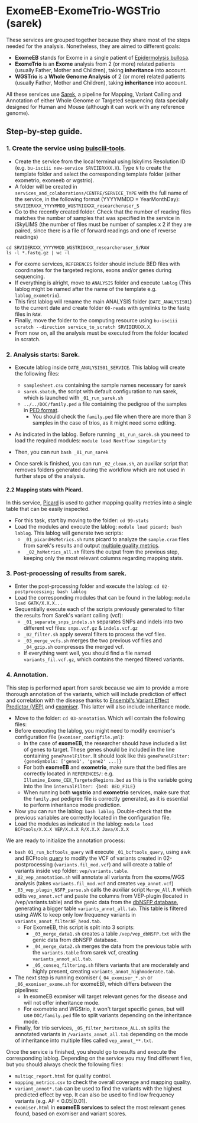 # ExomeEB-ExomeTrio-WGSTrio (sarek)

These services are grouped together because they share most of the steps needed for the analysis. Nonetheless, they are aimed to different goals:
- **ExomeEB** stands for Exome in a single patient of [Epidermolysis bullosa](https://www.mayoclinic.org/diseases-conditions/epidermolysis-bullosa/symptoms-causes/syc-20361062).
- **ExomeTrio** is an **Exome** analysis from 2 (or more) related patients (usually Father, Mother and Children), taking **inheritance** into account.
- **WGSTrio** is a **Whole Genome Analysis** of 2 (or more) related patients (usually Father, Mother and Children), taking **inheritance** into account.

All these services use [Sarek](https://nf-co.re/sarek/3.4.0), a pipeline for Mapping, Variant Calling and Annotation of either Whole Genome or Targeted sequencing data specially designed for Human and Mouse (although it can work with any reference genome).

## Step-by-step guide.

### 1. Create the service using [buisciii-tools](https://github.com/BU-ISCIII/buisciii-tools).

- Create the service from the local terminal using Iskylims Resolution ID (e.g. `bu-isciii new-service SRVIIERXXX.X`). Type `N` to create the template folder and select the corresponding template folder (either exometrio, exomeeb or wgstrio).
- A folder will be created in `services_and_colaborations/CENTRE/SERVICE_TYPE` with the full name of the service, in the following format (YYYYMMDD = YearMonthDay):
`SRVIIERXXX_YYYYMMDD_WGSTRIOXXX_researcheruser_S`
- Go to the recently created folder. Check that the number of reading files matches the number of samples that was specified in the service in iSkyLIMS (the number of files must be number of samples x 2 if they are paired, since there is a file of forward readings and one of reverse readings)
```
cd SRVIIERXXX_YYYYMMDD_WGSTRIOXXX_researcheruser_S/RAW
ls -l *.fastq.gz | wc -l
```
- For exome services, `REFERENCES` folder should include BED files with coordinates for the targeted regions, exons and/or genes during sequencing.
- If everything is alright, move to `ANALYSIS` folder and execute `lablog` (This lablog might be named after the name of the template e.g. `lablog_exometrio`).
- This first lablog will rename the main ANALYSIS folder (`DATE_ANALYSIS01`) to the current date and create folder `00-reads` with symlinks to the fastq files in `RAW`.
- Finally, move the folder to the computing resource using `bu-isciii scratch --direction service_to_scratch SRVIIERXXX.X`.
- From now on, all the analysis must be executed from the folder located in scratch.

### 2. Analysis starts: Sarek.

- Execute lablog inside `DATE_ANALYSIS01_SERVICE`. This lablog will create the following files:
  - `samplesheet.csv` containing the sample names necessary for sarek
  - `sarek.sbatch`, the script with default configuration to run sarek, which is launched with `_01_run_sarek.sh`
  - `../../DOC/family.ped` a file containing the pedigree of the samples in [PED format](https://gatk.broadinstitute.org/hc/en-us/articles/360035531972-PED-Pedigree-format).
     - You should check the `family.ped` file when there are more than 3 samples in the case of trios, as it might need some editing.

- As indicated in the lablog. Before running `_01_run_sarek.sh` you need to load the required modules: `module load Nextflow singularity`
- Then, you can run `bash _01_run_sarek` 
- Once sarek is finished, you can run `_02_clean.sh`, an auxiliar script that removes folders generated during the workflow which are not used in further steps of the analysis.

#### 2.2 Mapping stats with Picard.

In this service, [Picard](https://broadinstitute.github.io/picard/) is used to gather mapping quality metrics into a single table that can be easily inspected.
- For this task, start by moving to the folder: `cd 99-stats`
- Load the modules and execute the lablog: `module load picard; bash lablog`. This lablog will generate two scripts:
  - `_01_picardHsMetrics.sh` runs picard to analyze the `sample.cram` files from sarek's results and output [multiple quality metrics](http://broadinstitute.github.io/picard/picard-metric-definitions.html#HsMetrics).
  - ` _02_hsMetrics_all.sh` filters the output from the previous step, keeping only the most relevant columns regarding mapping stats.

### 3. Post-processing of results from sarek.

- Enter the post-processing folder and execute the lablog: `cd 02-postprocessing; bash lablog`
- Load the corresponding modules that can be found in the lablog: `module load GATK/X.X.X...`
- Sequentially execute each of the scripts previously generated to filter the results from Sarek's variant calling (vcf):
  - `_01_separate_snps_indels.sh` separates SNPs and indels into two different vcf files: `snps.vcf.gz` & `indels.vcf.gz`
  - `_02_filter.sh` apply several filters to process the vcf files.
  - `_03_merge_vcfs.sh` merges the two previous vcf files and `_04_gzip.sh` compresses the merged vcf.
  - If everything went well, you should find a file named `variants_fil.vcf.gz`, which contains the merged filtered variants.

### 4. Annotation.

This step is performed apart from sarek because we aim to provide a more thorough annotation of the variants, which will include prediction of effect and correlation with the disease thanks to [Ensembl's Variant Effect Predictor (VEP)](https://www.ensembl.org/info/docs/tools/vep/index.html) and [exomiser](https://exomiser.readthedocs.io/en/latest/advanced_analysis.html). This latter will also include inheritance mode.

- Move to the folder: `cd 03-annotation`. Which will contain the following files:
- Before executing the lablog, you might need to modify exomiser's configuration file (`exomiser_configfile.yml`):
  - In the case of **exomeEB**, the researcher should have included a list of genes to target. These genes should be included in the line containing `genePanelFilter`. It should look like this `genePanelFilter: {geneSymbols: ['gene1', 'gene2' ...]}`
  - For both **exomeEB** and **exometrio**, make sure that the bed files are correctly located in `REFERENCES/`: e.g. `Illumine_Exome_CEX_TargetedRegions.bed` as this is the variable going into the line `intervalFilter: {bed: BED_FILE}`
  - When running both **wgstrio** and **exometrio** services, make sure that the `family.ped` pedigree file is correctly generated, as it is essential to perform inheritance mode prediction.
- Now you can run the lablog: `bash lablog`. Double-check that the previous variables are correctly located in the configuration file.
- Load the modules as indicated in the lablog: `module load BCFtools/X.X.X VEP/X.X.X R/X.X.X Java/X.X.X`

We are ready to initialize the annotation process:
- `bash 01_run_bcftools_query` will execute `_01_bcftools_query`, using awk and BCFtools [query](https://samtools.github.io/bcftools/howtos/query.html) to modify the VCF of variants created in 02-postprocessing (`variants.fil_mod.vcf`) and will create a table of variants inside vep folder: `vep/variants.table`.
- `_02_vep_annotation.sh` will annotate all variants from the exome/WGS analysis (takes `variants.fil_mod.vcf` and creates `vep_annot.vcf`)
- `_03_vep_plugin_NSFP_parse.sh` calls the auxiliar script `Merge_All.R` which edits `vep_annot.vcf` and paste the columns from VEP-plugin (located in /vep/variants.table) and the genic data from the [dbNSFP database](http://database.liulab.science/dbNSFP), generating a bigger table `variants_annot_all.tab`. This table is filtered using AWK to keep only low frequency variants in `variants_annot_filterAF_head.tab`.
  - For ExomeEB, this script is split into 3 scripts: 
    - `_03_merge_data1.sh` creates a table `/vep/vep_dbNSFP.txt` with the genic data from dbNSFP database.
    - `_04_merge_data2.sh` merges the data from the previous table with the `variants.table` from sarek vcf, creating `variants_annot_all.tab`.
    - `_05_conseq_filtering.sh` filters variants that are moderately and highly present, creating `variants_annot_highmoderate.tab`.
- The next step is running exomiser (`_04_exomiser_*.sh` or `_06_exomiser_exome.sh` for exomeEB), which differs between the pipelines:
  - In exomeEB exomiser will target relevant genes for the disease and will not offer inheritance mode.
  - For exometrio and WGStrio, it won't target specific genes, but will use `DOC/family.ped` file to split variants depending on the inheritance mode.
- Finally, for trio services, `_05_filter_heritance_ALL.sh` splits the annotated variants in `/variants_annot_all.tab` depending on the mode of inheritance into multiple files called `vep_annot_**.txt`.

Once the service is finished, you should go to results and execute the corresponding lablog. Depending on the service you may find different files, but you should always check the following files:
- `multiqc_report.html` for quality control.
- `mapping_metrics.csv` to check the overall coverage and mapping quality.
- `variant_annot*.tab` can be used to find the variants with the highest predicted effect by vep. It can also be used to find low frequency variants (e.g. AF < 0.05|0.01).
- `exomiser.html` in **exomeEB services** to select the most relevant genes found, based on exomiser and variant scores.

